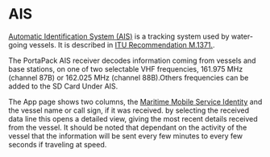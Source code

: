 # AIS
[Automatic Identification System (AIS)](https://en.wikipedia.org/wiki/Automatic_identification_system) is a tracking system used by water-going vessels. It is described in [ITU Recommendation M.1371.](https://www.itu.int/rec/R-REC-M.1371/en).

The PortaPack AIS receiver decodes information coming from vessels and base stations, on one of two selectable VHF frequencies, 161.975 MHz (channel 87B) or 162.025 MHz (channel 88B).Others frequencies can be added to the SD Card Under AIS.

The App page shows two columns, the [Maritime Mobile Service Identity](https://en.wikipedia.org/wiki/Maritime_Mobile_Service_Identity) and the vessel name or call sign, if it was received. by selecting the  received data line this opens a detailed view, giving the most recent details received from the vessel. It should be noted that dependant on the activity of the vessel that the information will be sent every few minutes to every few seconds if traveling at speed.

